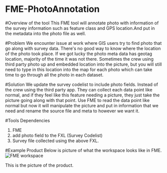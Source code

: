 # FME-PhotoAnnotation

#Overview of the tool
This FME tool will annotate photo with information of the survey information such as feature class and GPS location.And put in the metadata into the photo file as well.

#Problem
We encounter issue at work where GIS users try to find photo that go along with survey data. There's no good way to know where the location of the photo took place. If we got lucky the photo meta data has geotag location, majority of the time it was not there. Sometimes the crew using third party photo up and embedded location into the picture, but you will still need to type in this location into the map for each photo which can take time to go through all the photo in each dataset.

#Solution
We update the survey codelist to include photo fields. Instead of the crew using the third party app. They can collect each data point like normal, and if they feel like this feature needing a picture, they just take the picture going along with that point. Use FME to read the data point like normal but now it will manipulate the picture and put in information that we need and rename the source file and meta to however we want it.

#Tools Dependencies
1) FME
2) add photo field to the FXL (Survey Codelist)
3) Survey file collected using the above FXL.

#Example Product
Below is picture of what the workspace looks like in FME.
![FME workspace](https://github.com/pandaacoding/FME-PhotoAnnotation/assets/80724379/8b6842e7-6bfd-4f84-b9d1-00221a314279)

This is the picture of the product.
